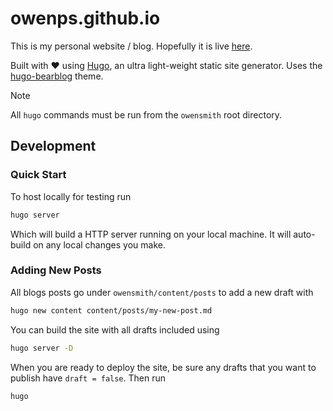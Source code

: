 # owenps.github.io

This is my personal website / blog. Hopefully it is live [here](owenps.github.io).

Built with ❤︎ using [Hugo](https://gohugo.io/), an ultra light-weight static site generator. Uses the [hugo-bearblog](https://github.com/janraasch/hugo-bearblog) theme.

> [!NOTE]  
> All `hugo` commands must be run from the `owensmith` root directory.

## Development

### Quick Start

To host locally for testing run
```sh
hugo server
```

Which will build a HTTP server running on your local machine. It will auto-build on any local changes you make.

### Adding New Posts

All blogs posts go under `owensmith/content/posts` to add a new draft with
```sh
hugo new content content/posts/my-new-post.md
```

You can build the site with all drafts included using 

```sh
hugo server -D
```

When you are ready to deploy the site, be sure any drafts that you want to publish have `draft = false`. Then run

```sh
hugo
```



